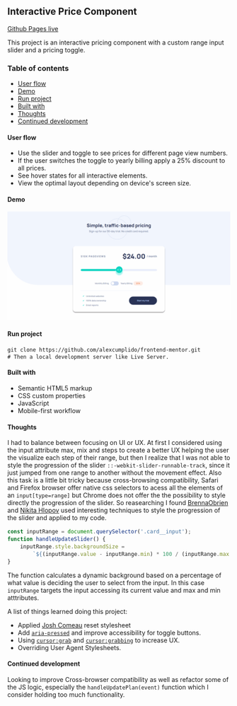 ## Interactive Price Component
[Github Pages live](https://alexcumplido.github.io/frontend-projects/interactive-pricing/)

This project is an interactive pricing component with a custom range input slider and a pricing toggle.

### Table of contents
- [User flow](#user-flow)
- [Demo](#demo)
- [Run project](#run-project)
- [Built with](#built-with)
- [Thoughts](#thoughts)
- [Continued development](#continued-development)

#### User flow
- Use the slider and toggle to see prices for different page view numbers.
- If the user switches the toggle to yearly billing apply a 25% discount to all prices.
- See hover states for all interactive elements.
- View the optimal layout depending on device's screen size.

#### Demo
![Project demo](./images/interactivePrice.gif)

#### Run project
```
git clone https://github.com/alexcumplido/frontend-mentor.git
# Then a local development server like Live Server.
```

#### Built with
- Semantic HTML5 markup
- CSS custom properties
- JavaScript
- Mobile-first workflow

#### Thoughts
I had to balance between focusing on UI or UX. At first I considered using the input attribute max, mix and steps to create a better UX helping the user the visualize each step of their range, but then I realize that I was not able to style the progression of the slider `::-webkit-slider-runnable-track`, since it just jumped from one range to another without the movement effect. Also this task is a little bit tricky because cross-browsing compatibility, Safari and Firefox browser offer native css selectors to acess all the elements of an `input[type=range]` but Chrome does not offer the the possibility to style directly the progression of the slider. So reasearching I found [BrennaObrien](https://brennaobrien.com/blog/2014/05/style-input-type-range-in-every-browser.html) and [Nikita Hlopov](https://nikitahl.com/style-range-input-css) used interesting techniques to style the progression of the slider and applied to my code.

```js
const inputRange = document.querySelector('.card__input');
function handleUpdateSlider() {
    inputRange.style.backgroundSize =
        `${(inputRange.value - inputRange.min) * 100 / (inputRange.max - inputRange.min)}% 100%`
}
```
The function calculates a dynamic background based on a percentage of what value is deciding the user to select from the input. In this case `inputRange` targets the input accessing its current value and max and min atttributes.

A list of things learned doing this project:
- Applied [Josh Comeau](https://www.joshwcomeau.com/css/custom-css-reset/) reset stylesheet
- Add [`aria-pressed`](https://developer.mozilla.org/en-US/docs/Web/Accessibility/ARIA/Attributes/aria-pressed) and improve accessibility for toggle buttons.
- Using [`cursor:grab`](https://developer.mozilla.org/en-US/docs/Web/CSS/cursor) and [`cursor:grabbing`](https://developer.mozilla.org/en-US/docs/Web/CSS/cursor) to increase UX.
- Overriding User Agent Stylesheets.

#### Continued development
Looking to improve Cross-browser compatibility as well as refactor some of the JS logic, especially the `handleUpdatePlan(event)` function which I consider holding too much functionality.
